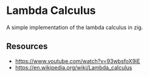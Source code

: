 # Lambda Calculus

A simple implementation of the lambda calculus in zig.

## Resources

- https://www.youtube.com/watch?v=93wbsfoX9iE
- https://en.wikipedia.org/wiki/Lambda_calculus
